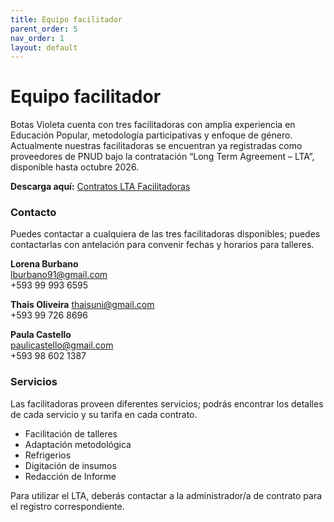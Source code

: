 ```yaml
---
title: Equipo facilitador
parent_order: 5
nav_order: 1
layout: default
---
```


# Equipo facilitador

Botas Violeta cuenta con tres facilitadoras con amplia experiencia en Educación Popular, metodología participativas y enfoque de género. Actualmente nuestras facilitadoras se encuentran ya registradas como proveedores de PNUD bajo la contratación “Long Term Agreement – LTA”, disponible hasta octubre 2026.

**Descarga aquí:** [Contratos LTA Facilitadoras]()

### Contacto

Puedes contactar a cualquiera de las tres facilitadoras disponibles; puedes contactarlas con antelación para convenir fechas y horarios para talleres.

**Lorena Burbano**  
[lburbano91@gmail.com](mailto:lburbano91@gmail.com)  
+593 99 993 6595

**Thais Oliveira**
[thaisuni@gmail.com](mailto:thaisuni@gmail.com)  
+593 99 726 8696

**Paula Castello**  
[paulicastello@gmail.com](mailto:paulicastello@gmail.com)  
+593 98 602 1387

### Servicios

Las facilitadoras proveen diferentes servicios; podrás encontrar los detalles de cada servicio y su tarifa en cada contrato.

- Facilitación de talleres
- Adaptación metodológica
- Refrigerios
- Digitación de insumos
- Redacción de Informe

Para utilizar el LTA, deberás contactar a la administrador/a de contrato para el registro correspondiente.
